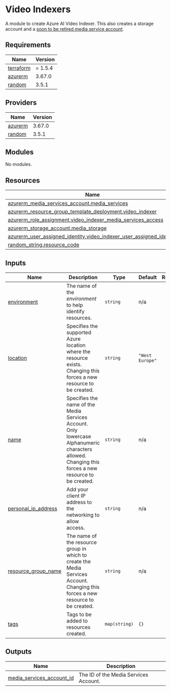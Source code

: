 # Video Indexers

A module to create Azure AI Video Indexer. This also creates a storage account and a [soon to be retired media service account](https://learn.microsoft.com/en-us/azure/media-services/latest/azure-media-services-retirement).

<!-- BEGIN_TF_DOCS -->
## Requirements

| Name | Version |
|------|---------|
| <a name="requirement_terraform"></a> [terraform](#requirement\_terraform) | = 1.5.4 |
| <a name="requirement_azurerm"></a> [azurerm](#requirement\_azurerm) | 3.67.0 |
| <a name="requirement_random"></a> [random](#requirement\_random) | 3.5.1 |

## Providers

| Name | Version |
|------|---------|
| <a name="provider_azurerm"></a> [azurerm](#provider\_azurerm) | 3.67.0 |
| <a name="provider_random"></a> [random](#provider\_random) | 3.5.1 |

## Modules

No modules.

## Resources

| Name | Type |
|------|------|
| [azurerm_media_services_account.media_services](https://registry.terraform.io/providers/hashicorp/azurerm/3.67.0/docs/resources/media_services_account) | resource |
| [azurerm_resource_group_template_deployment.video_indexer](https://registry.terraform.io/providers/hashicorp/azurerm/3.67.0/docs/resources/resource_group_template_deployment) | resource |
| [azurerm_role_assignment.video_indexer_media_services_access](https://registry.terraform.io/providers/hashicorp/azurerm/3.67.0/docs/resources/role_assignment) | resource |
| [azurerm_storage_account.media_storage](https://registry.terraform.io/providers/hashicorp/azurerm/3.67.0/docs/resources/storage_account) | resource |
| [azurerm_user_assigned_identity.video_indexer_user_assigned_identity](https://registry.terraform.io/providers/hashicorp/azurerm/3.67.0/docs/resources/user_assigned_identity) | resource |
| [random_string.resource_code](https://registry.terraform.io/providers/hashicorp/random/3.5.1/docs/resources/string) | resource |

## Inputs

| Name | Description | Type | Default | Required |
|------|-------------|------|---------|:--------:|
| <a name="input_environment"></a> [environment](#input\_environment) | The name of the _environment_ to help identify resources. | `string` | n/a | yes |
| <a name="input_location"></a> [location](#input\_location) | Specifies the supported Azure location where the resource exists. <br>Changing this forces a new resource to be created. | `string` | `"West Europe"` | no |
| <a name="input_name"></a> [name](#input\_name) | Specifies the name of the Media Services Account. <br>Only lowercase Alphanumeric characters allowed. <br>Changing this forces a new resource to be created. | `string` | n/a | yes |
| <a name="input_personal_ip_address"></a> [personal\_ip\_address](#input\_personal\_ip\_address) | Add your client IP address to the networking to allow<br>access. | `string` | n/a | yes |
| <a name="input_resource_group_name"></a> [resource\_group\_name](#input\_resource\_group\_name) | The name of the resource group in which to create the Media Services Account. <br>Changing this forces a new resource to be created. | `string` | n/a | yes |
| <a name="input_tags"></a> [tags](#input\_tags) | Tags to be added to resources created. | `map(string)` | `{}` | no |

## Outputs

| Name | Description |
|------|-------------|
| <a name="output_media_services_account_id"></a> [media\_services\_account\_id](#output\_media\_services\_account\_id) | The ID of the Media Services Account. |
<!-- END_TF_DOCS -->
